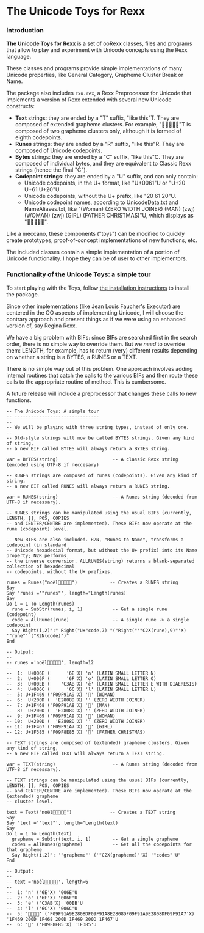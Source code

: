 # The Unicode Toys for Rexx

### Introduction

**The Unicode Toys for Rexx** is a set of ooRexx classes, files and programs that allow to play and experiment with Unicode concepts using
the Rexx language.

These classes and programs provide simple implementations of many Unicode properties, like General Category, Grapheme Cluster Break or Name.

The package also includes ``rxu.rex``, a Rexx Preprocessor for Unicode that implements a version of Rexx extended with several
new Unicode constructs:

* **Text** strings: they are ended by a "T" suffix, "like this"T. They are composed of extended grapheme clusters. For example, "👩‍👨‍👩‍👧🎅"T is composed of two grapheme clusters only, although it is formed of eighth codepoints.
* **Runes** strings: they are ended by a "R" suffix, "like this"R. They are composed of Unicode codepoints.
* **Bytes** strings: they are ended by a "C" suffix, "like this"C. They are composed of individual bytes, and they are equivalent to Classic Rexx strings (hence the final "C").
* **Codepoint strings**: they are ended by a "U" suffix, and can only contain:
  * Unicode codepoints, in the U+ format, like "U+0061"U or "U+20 U+61 U+20"U.
  * Unicode codepoints, without the U+ prefix, like "20 61 20"U.
  * Unicode codepoint names, according to UnicodeData.txt and NameAliases.txt, like  "(Woman) (ZERO WIDTH JOINER) (MAN) (zwj) (WOMAN) (zwj) (GIRL) (FATHER CHRISTMAS)"U, which displays as "👩‍👨‍👩‍👧🎅".

Like a meccano, these components ("toys") can be modified to quickly create prototypes, proof-of-concept implementations of new functions, etc.

The included classes contain a simple implementation of a portion of Unicode functionality. I hope they can be of user to other implementors.

### Functionality of the Unicode Toys: a simple tour

To start playing with the Toys, follow [the installation instructions](../../UnicodeToys#installation-instructions) to install the package.

Since other implementations (like Jean Louis Faucher's Executor) are centered in the OO aspects of implementing Unicode, I will choose the contrary approach and present things as if we were using an enhanced version of, say Regina Rexx.

We have a big problem with BIFs: since BIFs are searched first in the search order, there is no simple way to override them. But we _need_ to override them: LENGTH, for example, has to return (very) different results depending on whether a string is a BYTES, a RUNES or a TEXT.

There is no simple way out of this problem. One approach involves adding internal routines that catch the calls to the various BIFs and then route these calls to the appropriate routine of method. This is cumbersome.

A future release will include a preprocessor that changes these calls to new functions.

```rexx
-- The Unicode Toys: A simple tour
-- -------------------------------
-- 
-- We will be playing with three string types, instead of only one.
--
-- Old-style strings will now be called BYTES strings. Given any kind of string,
-- a new BIF called BYTES will always return a BYTES string.

var = BYTES(string)                    -- A classic Rexx string (encoded using UTF-8 if neccesary)

-- RUNES strings are composed of runes (codepoints). Given any kind of string,
-- a new BIF called RUNES will always return a RUNES string.

var = RUNES(string)                    -- A Runes string (decoded from UTF-8 if necessary).

-- RUNES strings can be manipulated using the usual BIFs (currently, LENGTH, [], POS, COPIES
-- and CENTER/CENTRE are implemented). These BIFs now operate at the rune (codepoint) level.

-- New BIFs are also included. R2N, "Runes to Name", transforms a codepoint (in standard
-- Unicode hexadecial format, but without the U+ prefix) into its Name property; N2R performs
-- the inverse conversion. ALLRUNES(string) returns a blank-separated collection of hexadecimal 
-- codepoints, without the U+ prefixes.

runes = Runes("noël👩‍👨‍👩‍👧🎅")            -- Creates a RUNES string
Say 
Say "runes ='"runes"', length="Length(runes)
Say 
Do i = 1 To Length(runes)
  rune = SubStr(runes, i, 1)           -- Get a single rune (codepoint)
  code = AllRunes(rune)                -- A single rune -> a single codepoint
  Say Right(i,2)":" Right("U+"code,7) "("Right("'"C2X(rune),9)"'X) '"rune"' ("R2N(code)")"
End

-- Output:
--
-- runes ='noël👩‍👨‍👩‍👧🎅', length=12
--
--  1:  U+006E (      '6E'X) 'n' (LATIN SMALL LETTER N)
--  2:  U+006F (      '6F'X) 'o' (LATIN SMALL LETTER O)
--  3:  U+00EB (    'C3AB'X) 'ë' (LATIN SMALL LETTER E WITH DIAERESIS)
--  4:  U+006C (      '6C'X) 'l' (LATIN SMALL LETTER L)
--  5: U+1F469 ('F09F91A9'X) '👩' (WOMAN)
--  6:  U+200D (  'E2808D'X) '‍' (ZERO WIDTH JOINER)
--  7: U+1F468 ('F09F91A8'X) '👨' (MAN)
--  8:  U+200D (  'E2808D'X) '‍' (ZERO WIDTH JOINER)
--  9: U+1F469 ('F09F91A9'X) '👩' (WOMAN)
-- 10:  U+200D (  'E2808D'X) '‍' (ZERO WIDTH JOINER)
-- 11: U+1F467 ('F09F91A7'X) '👧' (GIRL)
-- 12: U+1F385 ('F09F8E85'X) '🎅' (FATHER CHRISTMAS)

-- TEXT strings are composed of (extended) grapheme clusters. Given any kind of string,
-- a new BIF called TEXT will always return a TEXT string.

var = TEXT(string)                     -- A Runes string (decoded from UTF-8 if necessary).

-- TEXT strings can be manipulated using the usual BIFs (currently, LENGTH, [], POS, COPIES
-- and CENTER/CENTRE are implemented). These BIFs now operate at the (extended) grapheme
-- cluster level.

text = Text("noël👩‍👨‍👩‍👧🎅")              -- Creates a TEXT string
Say 
Say "text ='"text"', length="Length(text)
Say 
Do i = 1 To Length(text)
  grapheme = SubStr(text, i, 1)        -- Get a single grapheme
  codes = AllRunes(grapheme)           -- Get all the codepoints for that grapheme
  Say Right(i,2)": '"grapheme"' ('"C2X(grapheme)"'X) '"codes"'U"
End

-- Output:
-- 
-- text ='noël👩‍👨‍👩‍👧🎅', length=6
--
--  1: 'n' ('6E'X) '006E'U
--  2: 'o' ('6F'X) '006F'U
--  3: 'ë' ('C3AB'X) '00EB'U
--  4: 'l' ('6C'X) '006C'U
--  5: '👩‍👨‍👩‍👧' ('F09F91A9E2808DF09F91A8E2808DF09F91A9E2808DF09F91A7'X) '1F469 200D 1F468 200D 1F469 200D 1F467'U
--  6: '🎅' ('F09F8E85'X) '1F385'U
```
     

     
     

